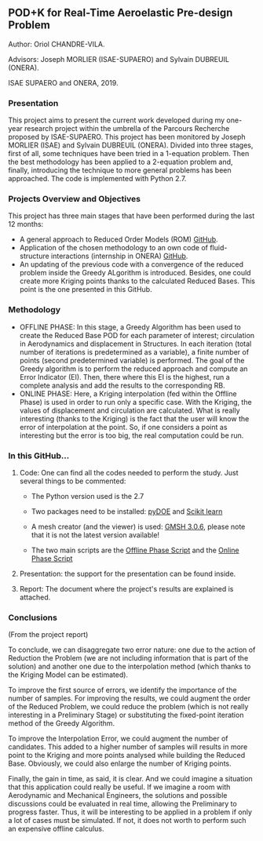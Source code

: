 ## POD+K for Real-Time Aeroelastic Pre-design Problem

Author: Oriol CHANDRE-VILA.

Advisors: Joseph MORLIER (ISAE-SUPAERO) and Sylvain DUBREUIL (ONERA). 

ISAE SUPAERO and ONERA, 2019.

### Presentation

This project aims to present the current work developed during my one-year research project within the umbrella of the Parcours Recherche proposed by ISAE-SUPAERO. This project has been monitored by Joseph MORLIER (ISAE) and Sylvain DUBREUIL (ONERA). Divided into three stages, first of all, some techniques have been tried in a 1-equation problem. Then the best methodology has been applied to a 2-equation problem and, finally, introducing the technique to more general problems has been approached.
The code is implemented with Python 2.7.


### Projects Overview and Objectives
This project has three main stages that have been performed during the last 12 months:

- A general approach to Reduced Order Models (ROM) [GitHub](https://github.com/mid2SUPAERO/PGD-ROM_CHANDRE).
- Application of the chosen methodology to an own code of fluid-structure interactions (internship in ONERA) [GitHub](https://github.com/mid2SUPAERO/POD-K_v1-CHANDRE).
- An updating of the previous code with a convergence of the reduced problem inside the Greedy ALgorithm is introduced. Besides, one could create more Kriging points thanks to the calculated Reduced Bases. This point is the one presented in this GitHub.

### Methodology

- OFFLINE PHASE: In this stage, a Greedy Algorithm has been used to create the Reduced Base POD for each parameter of interest; circulation in Aerodynamics and displacement in Structures. In each iteration (total number of iterations is predetermined as a variable), a finite number of points (second predetermined variable) is performed. The goal of the Greedy algorithm is to perform the reduced approach and compute an Error Indicator (EI). Then, there where this EI is the highest, run a complete analysis and add the results to the corresponding RB.
- ONLINE PHASE: Here, a Kriging interpolation (fed within the Offline Phase) is used in order to run only a specific case. With the Kriging, the values of displacement and circulation are calculated. What is really interesting (thanks to the Kriging) is the fact that the user will know the error of interpolation at the point. So, if one considers a point as interesting but the error is too big, the real computation could be run.

### In this GitHub...

1. Code: One can find all the codes needed to perform the study. Just several things to be commented:

    - The Python version used is the 2.7
    
    - Two packages need to be installed: [pyDOE](https://anaconda.org/conda-forge/pydoe) and [Scikit learn](https://anaconda.org/anaconda/scikit-learn)

    - A mesh creator (and the viewer) is used: [GMSH 3.0.6](https://gitlab.onelab.info/gmsh/gmsh/tags), please note that it is not the latest version available!
    
    - The two main scripts are the [Offline Phase Script](https://github.com/mid2SUPAERO/POD-K_v2-CHANDRE/blob/master/Codes/aero_struct/study/Offline_aerostruct.py) and the [Online Phase Script](https://github.com/mid2SUPAERO/POD-K_v2-CHANDRE/blob/master/Codes/aero_struct/study/Online_aerostruct.py)

2. Presentation: the support for the presentation can be found inside.

3. Report: The document where the project's results are explained is attached.

### Conclusions

(From the project report)

To conclude, we can disaggregate two error nature: one due to the action of Reduction the Problem (we are not including information that is part of the solution) and another one due to the interpolation method (which thanks to the Kriging Model can be estimated).

To improve the first source of errors, we identify the importance of the number of samples. For improving the results, we could augment the order of the Reduced Problem, we could reduce the problem (which is not really interesting in a Preliminary Stage) or substituting the fixed-point iteration method of the Greedy Algorithm.

To improve the Interpolation Error, we could augment the number of candidates. This added to a higher number of samples will results in more point to the Kriging and more points analysed while building the Reduced Base. Obviously, we could also enlarge the number of Kriging points.

Finally, the gain in time, as said, it is clear. And we could imagine a situation that this application could really be useful. If we imagine a room with Aerodynamic and Mechanical Engineers, the solutions and possible discussions could be evaluated in real time, allowing the Preliminary to progress faster. Thus, it will be interesting to be applied in a problem if only a lot of cases must be simulated. If not, it does not worth to perform such an expensive offline calculus.
